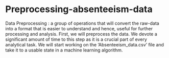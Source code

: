 # Preprocessing-absenteeism-data
Data Preprocessing : a group of operations that will convert the raw-data into a format that is easier to understand and hence, useful for further processing and analysis.
First, we will preprocess the data. We devote a significant amount of time to this step as it is a crucial part of every analytical task.
We will start working on the ‘Absenteeism_data.csv’ file and take it to a usable state in a machine learning algorithm.
